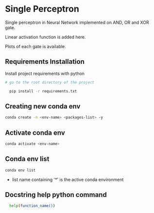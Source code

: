 
# Single Perceptron

Single perceptron in Neural Network implemented on AND, OR and XOR gate.

Linear activation function is added here.

Plots of each gate is available.


## Requirements Installation

Install project requirements with python

```bash
# go to the root directory of the project

  pip install -r requirements.txt
```
    
## Creating new conda env

```bash
conda create -n <env-name> <packages-list> -y

```
## Activate conda env

```bash
conda activate <env-name>

```

## Conda env list
```bash
conda env list
```
* list name containing '*' is the active conda environment

## Docstring help python command
```bash
  help(function_name())
```
